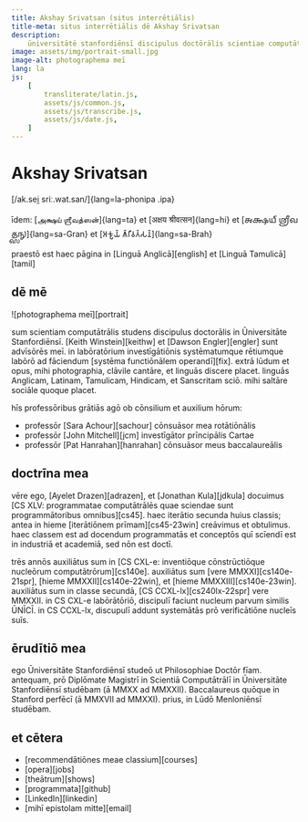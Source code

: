 ```yaml
---
title: Akshay Srivatsan (situs interrētiālis)
title-meta: situs interrētiālis dē Akshay Srivatsan
description:
    ūniversitātē stanfordiēnsī discipulus doctōrālis scientiae computātrālis.
image: assets/img/portrait-small.jpg
image-alt: photographema meī
lang: la
js:
    [
        transliterate/latin.js,
        assets/js/common.js,
        assets/js/transcribe.js,
        assets/js/date.js,
    ]
---
```


# Akshay Srivatsan

[/ak.sei̯ sriː.wat.san/]{lang=la-phonipa .ipa}

īdem: [அக்ஷய் ஶ்ரீவத்ஸன்]{lang=ta} et [अक्षय श्रीवत्सन]{lang=hi} et [𑌅𑌕𑍍𑌷𑌯𑍍
𑌶𑍍𑌰𑍀𑌵𑌤𑍍𑌸𑌨𑍍]{lang=sa-Gran} et [𑀅𑀓𑁆𑀱𑀬𑁆 𑀰𑁆𑀭𑀻𑀯𑀢𑁆𑀲𑀦𑁆]{lang=sa-Brah}

praestō est haec pāgina in [Linguā Anglicā][english] et [Linguā Tamulicā][tamil]

<span id="date"></span>

<div id="font" style="display:none">
<label for="change_font">**speciēm litterārum ēligē:**</label>
<select name="change_font" id="change_font">
<!-- filled from JS -->
</select>
</div>

## dē mē

![photographema meī][portrait]

sum scientiam computātrālis studens discipulus doctorālis in Ūniversitāte
Stanfordiēnsī. [Keith Winstein][keithw] et [Dawson Engler][engler] sunt
advīsōrēs meī. in labōratōrium investīgātiōnis systēmatumque rētiumque labōrō ad
fāciendum [systēma functiōnālem operandī][fix]. extrā lūdum et opus, mihi
photographia, clāvile cantāre, et linguās discere placet. linguās Anglicam,
Latinam, Tamulicam, Hindicam, et Sanscritam sciō. mihi saltāre sociāle quoque
placet.

hīs professōribus grātiās agō ob cōnsilium et auxilium hōrum:

-   professōr [Sara Achour][sachour] cōnsuāsor mea rotātiōnālis
-   professōr [John Mitchell][jcm] investīgātor prīncipālis Cartae
-   professōr [Pat Hanrahan][hanrahan] cōnsuāsor meus baccalaureālis

## doctrīna mea

vēre ego, [Ayelet Drazen][adrazen], et [Jonathan Kula][jdkula] docuimus [CS XLV:
programmatae computātrālēs quae sciendae sunt programmātoribus omnibus][cs45].
haec iterātio secunda huius classis; antea in hieme [iterātiōnem
prīmam][cs45-23win] creāvimus et obtulimus. haec classem est ad docendum
programmatās et conceptōs quī scīendī est in industriā et academiā, sed nōn est
doctī.

trēs annōs auxiliātus sum in [CS CXL-e: inventiōque cōnstrūctiōque nucleōrum
computātrōrum][cs140e]. auxiliātus sum [vere MMXXI][cs140e-21spr], [hieme
MMXXII][cs140e-22win], et [hieme MMXXIII][cs140e-23win]. auxiliātus sum in
classe secundā, [CS CCXL-lx][cs240lx-22spr] vere MMXXII. in CS CXL-e
labōrātōriō, discipulī faciunt nucleum parvum similis ŪNĪCĪ. in CS CCXL-lx,
discupulī addunt systemātās prō verificātiōne nucleīs suīs.

## ērudītiō mea

ego Ūniversitāte Stanfordiēnsī studeō ut Philosophiae Doctōr fīam. antequam, prō
Diplōmate Magistrī in Scientiā Computātrālī in Ūniversitāte Stanfordiēnsī
studēbam (ā MMXX ad MMXXII). Baccalaureus quōque in Stanford perfēcī (ā MMXVII
ad MMXXI). prius, in Lūdō Menloniēnsī studēbam.

## et cētera

-   [recommendātiōnes meae classium][courses]
-   [opera][jobs]
-   [theātrum][shows]
-   [programmata][github]
-   [LinkedIn][linkedin]
-   [mihī epistolam mitte][email]

<script>

date.innerHTML = `hodie est: ${hodie()} (${hodieBreve()})`;

setup(
    document.getElementById("font"),
    document.getElementById("change_font"),
    [
        ["capitālēs quadrātae", "", "la", null],
        ["capitālēs unciālēs", "uncials", "la-Latg", mapping.to_ascii],
        ["capitālēs italica", "italics", "la-Ital", mapping.to_italics],
    ]
);
</script>
